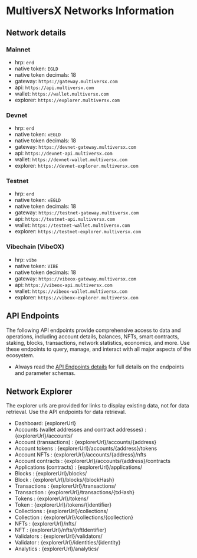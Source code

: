 # MultiversX Networks Information

## Network details

### Mainnet

- hrp: `erd`
- native token: `EGLD`
- native token decimals: 18
- gateway: `https://gateway.multiversx.com`
- api: `https://api.multiversx.com`
- wallet: `https://wallet.multiversx.com`
- explorer: `https://explorer.multiversx.com`

### Devnet

- hrp: `erd`
- native token: `xEGLD`
- native token decimals: 18
- gateway: `https://devnet-gateway.multiversx.com`
- api: `https://devnet-api.multiversx.com`
- wallet: `https://devnet-wallet.multiversx.com`
- explorer: `https://devnet-explorer.multiversx.com`

### Testnet

- hrp: `erd`
- native token: `xEGLD`
- native token decimals: 18
- gateway: `https://testnet-gateway.multiversx.com`
- api: `https://testnet-api.multiversx.com`
- wallet: `https://testnet-wallet.multiversx.com`
- explorer: `https://testnet-explorer.multiversx.com`

### Vibechain (VibeOX)

- hrp: `vibe`
- native token: `VIBE`
- native token decimals: 18
- gateway: `https://vibeox-gateway.multiversx.com`
- api: `https://vibeox-api.multiversx.com`
- wallet: `https://vibeox-wallet.multiversx.com`
- explorer: `https://vibeox-explorer.multiversx.com`

## API Endpoints

The following API endpoints provide comprehensive access to data and operations, including account details, balances, NFTs, smart contracts, staking, blocks, transactions, network statistics, economics, and more. Use these endpoints to query, manage, and interact with all major aspects of the ecosystem.

- Always read the [API Endpoints details](./content/api-endpoints/api-endpoints.md) for full details on the endpoints and parameter schemas.

## Network Explorer 

The explorer urls are provided for links to display existing data, not for data retrieval. 
Use the API endpoints for data retrieval.

- Dashboard: {explorerUrl}
- Accounts (wallet addresses and contract addresses) : {explorerUrl}/accounts/
- Account (transactions) : {explorerUrl}/accounts/{address}
- Account tokens : {explorerUrl}/accounts/{address}/tokens
- Account NFTs : {explorerUrl}/accounts/{address}/nfts
- Account contracts : {explorerUrl}/accounts/{address}/contracts
- Applications (contracts) : {explorerUrl}/applications/
- Blocks : {explorerUrl}/blocks/
- Block : {explorerUrl}/blocks/{blockHash}
- Transactions : {explorerUrl}/transactions/
- Transaction : {explorerUrl}/transactions/{txHash}
- Tokens : {explorerUrl}/tokens/
- Token : {explorerUrl}/tokens/{identifier}
- Collections : {explorerUrl}/collections/
- Collection : {explorerUrl}/collections/{collection}
- NFTs : {explorerUrl}/nfts/
- NFT : {explorerUrl}/nfts/{nftIdentifier}
- Validators : {explorerUrl}/validators/
- Validator : {explorerUrl}/identities/{identity}
- Analytics : {explorerUrl}/analytics/
